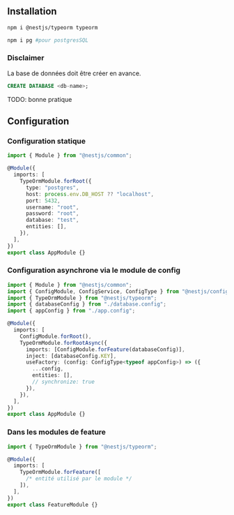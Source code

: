 ## Installation

```bash
npm i @nestjs/typeorm typeorm
```

```bash
npm i pg #pour postgresSQL
```

### Disclaimer

La base de données doit être créer en avance.

```sql
CREATE DATABASE <db-name>;
```

TODO: bonne pratique

## Configuration

### Configuration statique

```ts
import { Module } from "@nestjs/common";

@Module({
  imports: [
    TypeOrmModule.forRoot({
      type: "postgres",
      host: process.env.DB_HOST ?? "localhost",
      port: 5432,
      username: "root",
      password: "root",
      database: "test",
      entities: [],
    }),
  ],
})
export class AppModule {}
```

### Configuration asynchrone via le module de config

```ts
import { Module } from "@nestjs/common";
import { ConfigModule, ConfigService, ConfigType } from "@nestjs/config";
import { TypeOrmModule } from "@nestjs/typeorm";
import { databaseConfig } from "./database.config";
import { appConfig } from "./app.config";

@Module({
  imports: [
    ConfigModule.forRoot(),
    TypeOrmModule.forRootAsync({
      imports: [ConfigModule.forFeature(databaseConfig)],
      inject: [databaseConfig.KEY],
      useFactory: (config: ConfigType<typeof appConfig>) => ({
        ...config,
        entities: [],
        // synchronize: true
      }),
    }),
  ],
})
export class AppModule {}
```

### Dans les modules de feature

```ts
import { TypeOrmModule } from "@nestjs/typeorm";

@Module({
  imports: [
    TypeOrmModule.forFeature([
      /* entité utilisé par le module */
    ]),
  ],
})
export class FeatureModule {}
```
